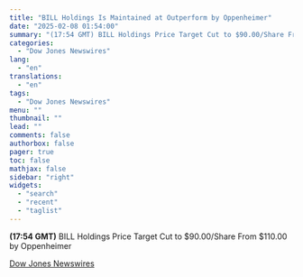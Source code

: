 ```yaml
---
title: "BILL Holdings Is Maintained at Outperform by Oppenheimer"
date: "2025-02-08 01:54:00"
summary: "(17:54 GMT) BILL Holdings Price Target Cut to $90.00/Share From $110.00 by Oppenheimer"
categories:
  - "Dow Jones Newswires"
lang:
  - "en"
translations:
  - "en"
tags:
  - "Dow Jones Newswires"
menu: ""
thumbnail: ""
lead: ""
comments: false
authorbox: false
pager: true
toc: false
mathjax: false
sidebar: "right"
widgets:
  - "search"
  - "recent"
  - "taglist"
---
```


**(17:54 GMT)** BILL Holdings Price Target Cut to $90.00/Share From $110.00 by Oppenheimer

[Dow Jones Newswires](https://www.tradingview.com/news/DJN_DN20250207008837:0/)
